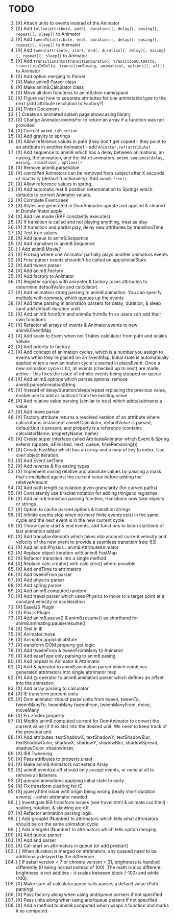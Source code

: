 # TODO

1. [X] Attach units to events instead of the Animator
2. [X] Add `follow(attribute, path[, duration][, delay][, easing][, repeat][, sleep])` to Animator
3. [X] Add `tweenTo(attribute, end[, duration][, delay][, easing][, repeat][, sleep])` to Animator
4. [X] Add `tween(attribute, start, end[, duration][, delay][, easing][, repeat][, sleep])` to Animator
5. [X] Add `transitionInto(transitionDuration, transitionOutDelta, transitionInDelta, transitionEasing, animation[, options][, all])` to Animator
6. [X] Add option merging to Parser
7. [X] Make anim8.Parser class
8. [X] Make anim8.Calculator class
9. [X] Move all dom functions to anim8.dom namespace
10. [X] Figure out how to separate attributes for one animatable type to the next (add attribute resolution to Factory?)
11. [X] Finish Document
12. [ ] Create an animated splash page showcasing library
13. [X] Change Animator.eventsFor to return an array if a function was not provided
14. [X] Correct `anim8.isFunction`
15. [X] Add gravity to springs
16. [X] Allow reference values in path (they don't get copied - they point to an attribute in another Animator) - add `Animator.ref(attribute)`
17. [X] Add sequence to anim8 which has a delay between animations, an easing, the animation, and the list of animators. `anim8.sequence(delay, easing, animation[, options])`
18. [X] Remove anim8.parseValue
19. [X] *cancelled* Animators can be removed from subject after X seconds of inactivity (default functionality). Add `anim8.free()`.
20. [X] Allow reference values in spring.
21. [X] Add automatic rest & position determination to Springs which defaults to current Animator values.
22. [X] Complete Event.seek
23. [X] Styles are generated in DomAnimator.update and applied & cleared in DomAnimator.apply
24. [X] Add live mode (RAF constantly executes)
25. [X] If transition is called and not playing anything, treat as play
26. [X] If transition and partial play, delay new attributes by transitionTime
27. [X] Test true values
28. [X] Add queue to anim8.Sequence
29. [X] Add transition to anim8.Sequence
30. [ ] Add anim8.Movie?
31. [X] Fix bug where one Animator partially plays another animators events
32. [X] Final parser events shouldn't be called on applyInitialState
33. [X] Add tween parser
34. [X] Add anim8.Factory
35. [X] Add factory to Animator
36. [X] Register springs with animator & factory (uses attributes to determine defaultValue and calculator)
37. [X] Add animation string parsing to anim8.animation. You can specify multiple with commas, which queues up the events
38. [X] Add time parsing in animation parsers for delay, duration, & sleep (and add default duration unit)
39. [X] Add anim8.fn/m8.fn and anim8s.fn/m8s.fn so users can add their own functions
40. [X] Refactor all arrays of events & Animator.events to new anim8.EventMap
41. [X] Add scale to Event when not 1 takes calculator from path and scales values
42. [X] Add priority to factory
43. [X] Add concept of animation cycles, which is a number you assign to events when they're placed on an EventMap. Initial state is automatically applied when a new animation cycle is started in placeEvent. Once a new animation cycle is hit, all events (checked up to next) are made active - this fixes the issue of infinite events being stopped on queue
44. [X] Add anim8.options which parses options, remove anim8.parseAnimationString
45. [X] Instead of delay/duration/sleep/repeat replacing the previous value, enable use to add or subtract from the existing value
46. [X] Add relative value parsing (similar to true) which adds/subtracts a value
47. [X] Add move parser
48. [X] Factory.attribute returns a resolved version of an attribute where calculator is instanceof anim8.Calculator, defaultValue is parsed, defaultUnit is present, and property is a reference (contains calculatorName, propertyName, name)
49. [X] Create super interface called AttributeAnimator which Event & Spring extend (update, isFinished, next, queue, timeRemaining())
50. [X] Create FastMap which has an array and a map of key to index. Use over object iteration.
51. [X] Add Event.setTime
52. [X] Add reverse & flip easing types
53. [X] Implement mixing relative and absolute values by passing a mask that's multiplied against the current value before adding the relativeAmount
54. [X] Add path length calculation given granularity (for curved paths)
55. [X] Consistently use bracket notation for adding things to registries
56. [X] Add anim8.transition parsing function, transitions now take objects or strings
57. [X] Option to cache parsed options & transition strings
58. [X] Infinite events stop when no more finite events exist in the same cycle and the next event is in the new current cycle
59. [X] Throw cycle start & end events, add functions to listen start/end of last animation added
60. [X] Add transitionSmooth which takes into account current velocity and velocity of the new event to provide a seemless transition (req: 63)
61. [X] Add anim8.Physics : anim8.AttributeAnimator
62. [X] Replace object iteration with anim8.FastMap
63. [X] Refactor transition into a single method
64. [X] Replace calc.create() with calc.zero() where possible.
65. [X] Add endTime to attrimators
66. [X] Add tweenFrom parser
67. [X] Add physics parser
68. [X] Add spring parser
69. [X] Add anim8.computed.random
70. [X] Add travel parser which uses Physics to move to a target point at a constant velocity or acceleration
71. [X] EaselJS Plugin
72. [X] Pixi.js Plugin
73. [X] Add anim8.pause() & anim8.resume() as shorthand for anim8.animating.pause/resume()
74. [X] Test in IE
75. [X] Animator.move
76. [X] Animator.applyInitialState
77. [X] transform DOM property get logic
78. [X] Add tweenFrom & tweenFromMany to Animator
79. [X] Add easeType only parsing to anim8.easing
80. [X] Add nopeat to Animator & Attrimator
81. [X] Add & operator to anim8.animation parser which combines generated attrimators into single attrimator map
82. [X] Add @ operator to anim8.animation parser which defines an offset into the animation
83. [X] Add array parsing to calculator
84. [X] IE transform percent units
85. [X] Dom animator should parse units from tween, tweenTo, tweenManyTo, tweenMany tweenFrom, tweenManyFrom, move, moveMany
86. [X] Fix zIndex property
87. [X] Modify anim8.computed.current for DomAnimator to convert the current value (if it exists) into the desired unit. We need to keep track of the previous unit.
88. [X] Add attributes: textShadowX, textShadowY, textShadowBlur, textShadowColor, shadowX, shadowY, shadowBlur, shadowSpread, shadowColor, shadowInset,
89. [X] IE8 Tweening
90. [X] Pass attributes to property.unset
91. [X] Make anim8.Animators not extend Array
92. [X] anim8.eventize.off should only accept events, or none at all to remove all listeners
93. [X] queued animations applying initial state to early
94. [X] Fix transform clearing for IE
95. [X] jquery.html issue with origin being wrong (really short duration events) - setter attrimator needed
96. [ ] Investigate IE8 transform issues (see travel.html & animate.css.html) - scaling, rotation, & skewing are off.
97. [X] Refactor animation parsing logic. 
98. [ ] Add groupId (Number) to attrimators which tells what attrimators should be on the same animation cycle
99. [ ] Add mergeId (Number) to attrimators which tells option merging
100. [X] Add queue parser
101. [X] Add and parser
102. [X] Call start on attrimators in queue (or add prestart) 
103. [ ] When duration is merged on attrimators, any queued need to be additionaly delayed by the difference
104. [ ] If safari version < 7 or chrome version < 31, brightness is handled differently (0 being normal instead of 100). The math is also different, brightness is not additive - it scales between black (-100) and white (100).
105. [X] Make sure all calculator.parse calls passes a default value (Path parsing)
106. [X] Pass factory along when using and/queue parsers if not specified
107. [X] Pass units along when using and/queue parsers if not specified
108. [X] Add a method to anim8.computed which wraps a function and marks it as computed.